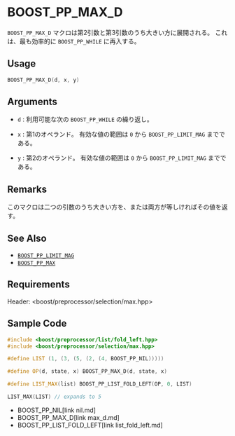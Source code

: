 # BOOST_PP_MAX_D

`BOOST_PP_MAX_D` マクロは第2引数と第3引数のうち大きい方に展開される。
これは、最も効率的に `BOOST_PP_WHILE` に再入する。

## Usage

```cpp
BOOST_PP_MAX_D(d, x, y)
```

## Arguments

- `d` :
	利用可能な次の `BOOST_PP_WHILE` の繰り返し。

- `x` :
	第1のオペランド。
	有効な値の範囲は `0` から `BOOST_PP_LIMIT_MAG` までである。

- `y` :
	第2のオペランド。
	有効な値の範囲は `0` から `BOOST_PP_LIMIT_MAG` までである。

## Remarks

このマクロは二つの引数のうち大きい方を、または両方が等しければその値を返す。

## See Also

- [`BOOST_PP_LIMIT_MAG`](limit_mag.md)
- [`BOOST_PP_MAX`](max.md)

## Requirements

Header: &lt;boost/preprocessor/selection/max.hpp&gt;

## Sample Code

```cpp
#include <boost/preprocessor/list/fold_left.hpp>
#include <boost/preprocessor/selection/max.hpp>

#define LIST (1, (3, (5, (2, (4, BOOST_PP_NIL)))))

#define OP(d, state, x) BOOST_PP_MAX_D(d, state, x)

#define LIST_MAX(list) BOOST_PP_LIST_FOLD_LEFT(OP, 0, LIST)

LIST_MAX(LIST) // expands to 5
```
* BOOST_PP_NIL[link nil.md]
* BOOST_PP_MAX_D[link max_d.md]
* BOOST_PP_LIST_FOLD_LEFT[link list_fold_left.md]

